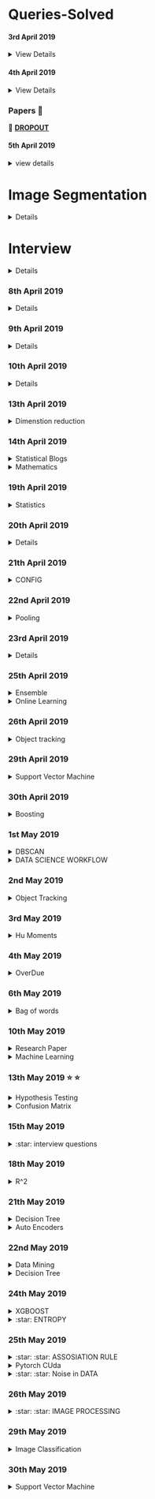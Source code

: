 # Queries-Solved

#### 3rd April 2019

<details>
  <summary>View Details</summary>

 - [x] **[What exactly is meant by shared weights in convolutional neural network?](https://www.quora.com/What-exactly-is-meant-by-shared-weights-in-convolutional-neural-network)**

 - :no_entry: **[How do I train weights of filters in convolutional layers in Convolutional Neural Network?](https://www.quora.com/How-do-I-train-weights-of-filters-in-convolutional-layers-in-Convolutional-Neural-Network)**

 - :no_entry: **[The reason behind moving in the direction opposite to the Gradient](https://hackernoon.com/the-reason-behind-moving-in-the-direction-opposite-to-the-gradient-f9566b95370b)**

 - [x] **[What is translation invariance in computer vision and convolutional neural network?](https://stats.stackexchange.com/questions/208936/what-is-translation-invariance-in-computer-vision-and-convolutional-neural-netwo/288102#288102)**

 - [X] **[What is activation in convolutional neural networks?](https://qr.ae/TW1UAI)**


 - [x] **[How is a convolutional neural network able to learn invariant features?](https://qr.ae/TW1UAg)**

</details>

#### 4th April 2019

<details>
  <summary>View Details</summary>

   - **[A Conceptual Explanation of Bayesian Hyperparameter Optimization for Machine Learning](https://towardsdatascience.com/a-conceptual-explanation-of-bayesian-model-based-hyperparameter-optimization-for-machine-learning-b8172278050f)**
   ```
   GOOGLE SEARCH: bayesian optimization machine learning
   ```

   - **[Understanding Hyperparameters and its Optimisation techniques](https://towardsdatascience.com/understanding-hyperparameters-and-its-optimisation-techniques-f0debba07568)**
   ```
   GOOGLE SEARCH: hyperparameter optimization techniques
   ```

   - **[Dimensionality Reduction w/ Neural Nets](https://medium.com/@tomas.bouda/dimensionality-reduction-w-neural-nets-ddeeab548f12)**
   ```
   GoOGLE SEARCH: dimension reduction using hidden layers
   ```

   - **[AI Ethics Resources](https://www.fast.ai/2018/09/24/ai-ethics-resources/)**
   - **[Preventing Machine Learning Bias](https://towardsdatascience.com/preventing-machine-learning-bias-d01adfe9f1fa)**
   ```
   types of bias in machine learning
   ```

   :no_entry: :no_entry: :no_entry: :no_entry: :no_entry: :no_entry: :no_entry:

   :heavy_check_mark: **[The 25 Best Data Science and Machine Learning GitHub Repositories from 2018](https://www.analyticsvidhya.com/blog/2018/12/best-data-science-machine-learning-projects-github/)**

   :heavy_check_mark: **[11 most read Deep Learning Articles from Analytics Vidhya in 2017](https://www.analyticsvidhya.com/blog/2017/12/11-deep-learning-analytics-vidhya-2017/)**

   :heavy_check_mark: **[Introducing BodyPix: Real-time Person Segmentation in the Browser with TensorFlow.js](https://medium.com/tensorflow/introducing-bodypix-real-time-person-segmentation-in-the-browser-with-tensorflow-js-f1948126c2a0)**

</details>

### Papers :page_with_curl:

:page_with_curl: **[DROPOUT](https://www.cs.toronto.edu/~hinton/absps/dropout.pdf)**

#### 5th April 2019

<details>
  <summary>view details</summary>
  
  :heavy_check_mark: **[How to Prepare for a Machine Learning Interview](https://semanti.ca/blog/?how-to-prepare-for-a-machine-learning-interview)**
  
 </details>


# Image Segmentation

<details>
  
 :heavy_check_mark: **[Computer Vision Tutorial: A Step-by-Step Introduction to Image Segmentation Techniques(Part-1)](https://www.analyticsvidhya.com/blog/2019/04/introduction-image-segmentation-techniques-python/?utm_source=feedburner&utm_medium=email&utm_campaign=Feed%3A+AnalyticsVidhya+%28Analytics+Vidhya%29)**
  
:heavy_check_mark: **[Image Segmentation using Python’s scikit-image module.](https://towardsdatascience.com/image-segmentation-using-pythons-scikit-image-module-533a61ecc980)**  
</details>  


# Interview 

<details>
  
 :heavy_check_mark: **[12 Frequently Asked Questions on Deep Learning (with their answers)!](https://www.analyticsvidhya.com/blog/2018/05/deep-learning-faq/)**
 
 :heavy_check_mark: **[The Most Comprehensive Data Science & Machine Learning Interview Guide You’ll Ever Need](https://www.analyticsvidhya.com/blog/2018/06/comprehensive-data-science-machine-learning-interview-guide/)**
 
 :heavy_check_mark: **[Ace Data Science Interview](https://courses.analyticsvidhya.com/courses/take/ace-data-science-interviews/lessons/5931762-overview-7-step-process)**
 
</details>


### 8th April 2019

<details>
  
  :heavy_check_mark: **[Feature Selection with sklearn and Pandas](https://towardsdatascience.com/feature-selection-with-pandas-e3690ad8504b)**
  
  :heavy_check_mark: **[Introduction to Feature Selection methods with an example (or how to select the right variables?)](https://www.analyticsvidhya.com/blog/2016/12/introduction-to-feature-selection-methods-with-an-example-or-how-to-select-the-right-variables/)**
  
  :heavy_check_mark: **[Your Guide to Master Hypothesis Testing in Statistics](https://www.analyticsvidhya.com/blog/2015/09/hypothesis-testing-explained/)**
  
   <details>
    
   :heavy_check_mark: **[Understanding The Central Limit Theorem](https://towardsdatascience.com/understanding-the-central-limit-theorem-642473c63ad8)**
   
   :heavy_check_mark: **[P-Value , Significant level , Hypothesis testing](https://medium.com/datadriveninvestor/p-value-significant-level-and-hypothesis-testing-4895524ec3f3)**
   
   - **[Hypothesis Testing in Machine Learning](https://www.datacamp.com/community/tutorials/hypothesis-testing-machine-learning)**
    
   </details>
  
  - **[Feature Selection for Categorical Variables](https://www.kaggle.com/questions-and-answers/55494)**
</details>


### 9th April 2019

<details>
  
  :heavy_check_mark: **[Linear Discriminant Analysis for Machine Learning](https://machinelearningmastery.com/linear-discriminant-analysis-for-machine-learning/)**
  
  :heavy_check_mark: **[Ways to Detect and Remove the Outliers](https://towardsdatascience.com/ways-to-detect-and-remove-the-outliers-404d16608dba)**
 </details>


### 10th April 2019

<details>
  
- **[6 Common Probability Distributions every data science professional should know](https://www.analyticsvidhya.com/blog/2017/09/6-probability-distributions-data-science/)**
</details>

### 13th April 2019

<details>
    <summary>Dimenstion reduction</summary>
 
   :heavy_check_mark: **[Practical Guide to Principal Component Analysis (PCA) in R & Python](https://www.analyticsvidhya.com/blog/2016/03/practical-guide-principal-component-analysis-python/)**

   **[Introduction to Online Machine Learning: Simplified](https://www.analyticsvidhya.com/blog/2015/01/introduction-online-machine-learning-simplified-2/)**

   **[The Ultimate Guide to 12 Dimensionality Reduction Techniques (with Python codes)](https://www.analyticsvidhya.com/blog/2018/08/dimensionality-reduction-techniques-python/)**

   **[Online Learning Guide with Text Classification using Vowpal Wabbit (VW)](https://www.analyticsvidhya.com/blog/2018/01/online-learning-guide-text-classification-vowpal-wabbit-vw/)**
   
   :heavy_check_mark: **[What is the difference between t-score, z-score and F-score?](https://www.quora.com/What-is-the-difference-between-t-score-z-score-and-F-score)**
</details>



### 14th April 2019 

<details>
  <summary>Statistical Blogs</summary>
 
 :heavy_check_mark: **[A simple explanation to understand Chi-Square Test Go to the profile of Wenyi YAN](https://medium.com/wenyi-yan/a-simple-explanation-to-understand-chi-square-test-1814fa261499)**
 
 :heavy_check_mark: **[Importance of Distance Metrics in Machine Learning Modelling](https://towardsdatascience.com/importance-of-distance-metrics-in-machine-learning-modelling-e51395ffe60d)**
 
 :heavy_check_mark: **[Understanding AUC - ROC Curve](https://towardsdatascience.com/understanding-auc-roc-curve-68b2303cc9c5)** | **[Video](https://www.youtube.com/watch?v=mUMd_cKU0VM)** | [**[StackOverflow](https://stackoverflow.com/questions/54693550/roc-auc-value-is-0)**]
 
 :heavy_check_mark: **[SMOTE implementation in Python](https://discuss.analyticsvidhya.com/t/smote-implementation-in-python/19740)**
 
 - **[An Introduction to Independent Component Analysis: InfoMax and FastICA algorithms](https://towardsdatascience.com/paper-summary-an-introduction-to-independent-component-analysis-infomax-and-fastica-algorithms-7b44d18ab393)** | [**[Video](https://www.analyticsvidhya.com/blog/2017/05/comprehensive-guide-to-linear-algebra/)**]
 </details>
 
 <details>
  <summary>Mathematics</summary>
  
  - **[A comprehensive beginners guide to Linear Algebra for Data Scientists](https://www.analyticsvidhya.com/blog/2017/05/comprehensive-guide-to-linear-algebra/)**
  
 </details>
 
 
 ### 19th April 2019
 
 <details>
  <summary>Statistics</summary>
  
  :heavy_check_mark: **[Machine Learning: Unsupervised Learning — Feature Transformation
](https://medium.com/machine-learning-bites/machine-learning-unsupervised-learning-feature-transformation-482adc937b6c)**
  </details>

### 20th April 2019

<details>
  
  :heavy_check_mark: **[Invisibility Cloak using Color Detection and Segmentation with OpenCV](https://www.learnopencv.com/invisibility-cloak-using-color-detection-and-segmentation-with-opencv/)**
  
</details>


### 21th April 2019

<details>
  <summary>CONFIG</summary>
  
 :heavy_check_mark: **[How to use ConfigParser in Python](https://www.pythonforbeginners.com/code-snippets-source-code/how-to-use-configparser-in-python)** | [**[VIDEO](https://www.youtube.com/watch?v=HH9L9WFMfnE)**]

</details>

### 22nd April 2019

<details>
  <summary>Pooling</summary>
  
  :heavy_check_mark: **[A Gentle Introduction to Pooling Layers for Convolutional Neural Networks](https://machinelearningmastery.com/pooling-layers-for-convolutional-neural-networks/)**
 </details> 

### 23rd April 2019

<details> 
  
 :heavy_check_mark: **[6 Common Probability Distributions every data science professional should know](https://www.analyticsvidhya.com/blog/2017/09/6-probability-distributions-data-science/)**  
                          
 :heavy_check_mark: **[Basics of Probability for Data Science explained with examples](https://www.analyticsvidhya.com/blog/2017/02/basic-probability-data-science-with-examples/?utm_source=blog&utm_medium=6ProbabilityDistributionsarticle)**

[] **[What is the difference and relationship between the binomial and Bernoulli distributions?](https://math.stackexchange.com/questions/838107/what-is-the-difference-and-relationship-between-the-binomial-and-bernoulli-distr)**
</details>

### 25th April 2019

<details>
  <summary>Ensemble</summary> 
  
  :heavy_check_mark: **[A Comprehensive Guide to Ensemble Learning (with Python codes)](https://www.analyticsvidhya.com/blog/2018/06/comprehensive-guide-for-ensemble-models/)**
  
  :heavy_check_mark: **[Essentials of Machine Learning Algorithms (with Python and R Codes)](https://www.analyticsvidhya.com/blog/2017/09/common-machine-learning-algorithms/)**
  
  </details>
  
  
  <details>
  <summary>Online Learning</summary>
  
  [ ] **[Data Streams and Online Machine Learning in Python](https://medium.com/analytics-vidhya/data-streams-and-online-machine-learning-in-python-a382e9e8d06a)**
  </details>

### 26th April 2019

<details>
  <summary>Object tracking</summary>
  
:heavy_check_mark: **[Object Tracking](https://www.pyimagesearch.com/2018/07/30/opencv-object-tracking/)**
</details>


### 29th April 2019

<details>
  <summary>Support Vector Machine</summary>
 
 :heavy_check_mark: **[A Quick Guide to Boosting in ML](https://medium.com/greyatom/a-quick-guide-to-boosting-in-ml-acf7c1585cb5)**
 
 - [] **[Curse of Dimensionality](https://towardsdatascience.com/curse-of-dimensionality-2092410f3d27)**
 
 - [] **[Support Vector Machine: Complete Theory of Support Vectors](https://towardsdatascience.com/understanding-support-vector-machine-part-1-lagrange-multipliers-5c24a52ffc5e)**
 
 - [] **[Support Vector Machine: Kernel Trick; Mercer’s Theorem](https://towardsdatascience.com/understanding-support-vector-machine-part-2-kernel-trick-mercers-theorem-e1e6848c6c4d)**
 </details>
 
 
 ### 30th April 2019
 
 <details>
  <summary>Boosting</summary>
  
  :heavy_check_mark: **[Complete Guide to Parameter Tuning in Gradient Boosting (GBM) in Python](https://www.analyticsvidhya.com/blog/2016/02/complete-guide-parameter-tuning-gradient-boosting-gbm-python/)**
  
  [x] **[Complete Guide to Parameter Tuning in XGBoost (with codes in Python)](https://www.analyticsvidhya.com/blog/2016/03/complete-guide-parameter-tuning-xgboost-with-codes-python/)**
  
  </details>
  
  
  ### 1st May 2019
  
  <details>
  <summary>DBSCAN</summary>
  
  :heavy_check_mark: **[How DBSCAN works and why should we use it?](https://towardsdatascience.com/how-dbscan-works-and-why-should-i-use-it-443b4a191c80)**
  
  </details>
  
  <details>
  <summary>DATA SCIENCE WORKFLOW</summary>
  
  :heavy_check_mark: **[3 Tips to Improving Your Data Science Workflow](https://towardsdatascience.com/3-tips-to-improving-your-data-science-workflow-71a6fb8e6f19)**
  
  :heavy_check_mark: **[What is the workflow or process of a data scientist? What tools do they use?](https://qr.ae/TWIhFL)**
  
  :heavy_check_mark: **[Creating Interactive Animation for Parameter Optimisation using Plot.ly](https://towardsdatascience.com/creating-interactive-animation-for-parameter-optimisation-using-plot-ly-8136b2997db)**
  
  :heavy_check_mark: **[The Simplest & Cleanest Method for Tracking a For Loop’s Progress and Expected Run Time in Python Notebooks](https://towardsdatascience.com/the-simplest-cleanest-method-for-tracking-a-for-loops-progress-and-expected-run-time-in-python-972675392b3)**
  </details>
  
  
  ### 2nd May 2019
  
  <details>
  <summary>Object Tracking</summary>
  
  :heavy_check_mark: **[Ball Tracking with OpenCV](https://www.pyimagesearch.com/2015/09/14/ball-tracking-with-opencv/)**
  </details>

  ### 3rd May 2019
  
 <details>
  <summary>Hu Moments</summary>
  
  :heavy_check_mark: **[Shape Matching using Hu Moments ](https://www.learnopencv.com/shape-matching-using-hu-moments-c-python/)**
 
  </details>

  ### 4th May 2019
  
  <details>
  <summary>OverDue</summary>
  
  - **[OpenCV Track Object Movement](https://www.pyimagesearch.com/2015/09/21/opencv-track-object-movement/)**
  - **[OpenCV Face Recognition](https://www.pyimagesearch.com/2018/09/24/opencv-face-recognition/)**
  - **[Liveness Detection with OpenCV](https://www.pyimagesearch.com/2019/03/11/liveness-detection-with-opencv/)**
  - **[The 5 Clustering Algorithms Data Scientists Need to Know](https://towardsdatascience.com/the-5-clustering-algorithms-data-scientists-need-to-know-a36d136ef68)**

</details>


### 6th May 2019

<details>
  <summary>Bag of words</summary>
  
  **[Implementing Bag of Visual words for Object Recognition](https://kushalvyas.github.io/BOV.html)**
   **[Object detection with neural networks — a simple tutorial using keras](https://towardsdatascience.com/object-detection-with-neural-networks-a4e2c46b4491)**
  **[A gentle guide to deep learning object detection](https://www.pyimagesearch.com/2018/05/14/a-gentle-guide-to-deep-learning-object-detection/)**
 </details>

### 10th May 2019

<details>
  <summary>Research Paper</summary>
    
 **[Getting started with reading Deep Learning Research papers: The Why and the How](https://towardsdatascience.com/getting-started-with-reading-deep-learning-research-papers-the-why-and-the-how-dfd1ac15dbc0)**
 
 </details>
 
 <details>
  <summary> Machine Learning </summary>
  
  **[Machine Learning Interview Questions – Q4 – Explain how a ROC curve works](http://machinelearningspecialist.com/machine-learning-interview-questions-q4-explain-how-a-roc-curve-works/)**
  
  </details>
  
  
  ### 13th May 2019  :star: :star:
  
  <details>
  
  <summary>Hypothesis Testing</summary>
  
:heavy_check_mark:  **[Understanding Hypothesis Tests: Significance Levels (Alpha) and P values in Statistics](https://blog.minitab.com/blog/adventures-in-statistics-2/understanding-hypothesis-tests-significance-levels-alpha-and-p-values-in-statistics)**
  </details>
  
 <details>
  
  <summary>Confusion Matrix</summary>

:heavy_check_mark: **[Accuracy, Recall, Precision, F-Score & Specificity, which to optimize on?](https://towardsdatascience.com/accuracy-recall-precision-f-score-specificity-which-to-optimize-on-867d3f11124)**
</details>

### 15th May 2019

<details>
  <summary>:star: interview questions</summary>
  
  - **[Statistics: given a random sample (size n) drawn from a uniform distribution [0, d], how can we estimate d?](https://www.quora.com/Statistics-given-a-random-sample-size-n-drawn-from-a-uniform-distribution-0-d-how-can-we-estimate-d)**
  
  - **[Given n samples from a uniform distribution [0, d], how to estimate d?](https://www.reddit.com/r/statistics/comments/55xw82/given_n_samples_from_a_uniform_distribution_0_d/?sort=confidence)**
  
  - **[Confidence Interval for maximum](https://en.wikipedia.org/wiki/Uniform_distribution_(continuous)#Confidence_interval_for_the_maximum)**
  
  
  </details>
  
  ### 18th May 2019
  
  <details>
  <summary>R^2 </summary>
  
  - **[WHY IS INTERCEPT IMPORTANT IN REGRESSION ANALYSIS?](https://www.analyticsinsight.net/why-is-intercept-important-in-regression-analysis/)**
  
  <summary> P-value vs Alpha </summary>
  
  - **[What is the difference between an alpha level and a p-value? ](https://courses.washington.edu/p209s07/lecturenotes/Week%205_Monday%20overheads.pdf)**
</details>

### 21th May 2019

<details>
  <summary> Decision Tree </summary>
  
  - **[The Complete Guide to Decision Trees](https://towardsdatascience.com/the-complete-guide-to-decision-trees-28a4e3c7be14)**
 </details>
 
 <details>
  <summary> Auto Encoders </summary>
  
  - **[Auto-Encoder: What Is It? And What Is It Used For? (Part 1)](https://towardsdatascience.com/auto-encoder-what-is-it-and-what-is-it-used-for-part-1-3e5c6f017726)**
  </details>

### 22nd May 2019

<details>
  <summary> Data Mining </summary>
  
  :heavy_check_mark: **[An Introduction to Data Mining](https://medium.com/@diegocasmo/an-introduction-to-data-mining-4d35f8da8d91)**
  
  :heavy_check_mark: **[What is Data mining](https://medium.com/@codelikeacat/what-is-data-mining-eb381f01ef2d)**
  </details>
  
  <details>
  
  <summary> Decision Tree </summary>
  
  :heavy_check_mark: **[Classification and Regression Analysis with Decision Trees](https://towardsdatascience.com/https-medium-com-lorrli-classification-and-regression-analysis-with-decision-trees-c43cdbc58054)**
  </details>
  
  
 ### 24th May 2019 
 
 <details>
  <summary> XGBOOST </summary>
  
  :star: **[How exactly XGBoost Works?](https://medium.com/@pushkarmandot/how-exactly-xgboost-works-a320d9b8aeef)**
  
  :star: **[An End-to-End Guide to Understand the Math behind XGBoost](https://www.analyticsvidhya.com/blog/2018/09/an-end-to-end-guide-to-understand-the-math-behind-xgboost/)**
  </details> 
  
  <details>
  <summary> :star: ENTROPY</summary>
  
  :star: :star: **[what-is-entropy-and-why-information-gain-is-matter](https://medium.com/coinmonks/what-is-entropy-and-why-information-gain-is-matter-4e85d46d2f01)**
  
  </details>
  
### 25th May 2019

<details>
  <summary> :star: :star: ASSOSIATION RULE </summary>
 
 :heavy_check_mark: **[Complete guide to Association Rules (1/2)](https://towardsdatascience.com/association-rules-2-aa9a77241654)** 
</details> 

<details>
  <summary> Pytorch CUda </summary>
  
  :heavy_check_mark: **[Speed Up your Algorithms Part 1 — PyTorch](https://towardsdatascience.com/speed-up-your-algorithms-part-1-pytorch-56d8a4ae7051)**
  </details>
  
  
  <details>
  
  <summary> :star: :star: Noise in DATA </summary>
  
  :heavy_check_mark: **[How to use Noise to your advantage ?](https://towardsdatascience.com/how-to-use-noise-to-your-advantage-5301071d9dc3)**
  </details>


### 26th May 2019

<details> 
  <summary> :star: :star: IMAGE PROCESSING </summary> 
  
  :heavy_check_mark: **[Image Pre-processing](https://towardsdatascience.com/image-pre-processing-c1aec0be3edf)**
  
  </details>
  
 ### 29th May 2019
 
 <details>
  <summary> Image Classification </summary>
  
  :heavy_check_mark: **[Image Classification with Convolutional Neural Networks](https://medium.com/@ksusorokina/image-classification-with-convolutional-neural-networks-496815db12a8)**
  </details>


### 30th May 2019

<details>
  <summary> Support Vector Machine </summary>
  
  :heavy_check_mark: **[Chapter 2 : SVM (Support Vector Machine) — Theory](https://medium.com/machine-learning-101/chapter-2-svm-support-vector-machine-theory-f0812effc72)**
  
  :heavy_check_mark: **[Chapter 2 : SVM (Support Vector Machine) — Coding](https://medium.com/machine-learning-101/chapter-2-svm-support-vector-machine-coding-edd8f1cf8f2d)**
  
  </details>
